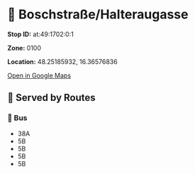 # 🚉 Boschstraße/Halteraugasse


**Stop ID:** at:49:1702:0:1

**Zone:** 0100

**Location:** 48.25185932, 16.36576836

[Open in Google Maps](https://www.google.com/maps?q=48.25185932,16.36576836)

## 🚆 Served by Routes

### 🚌 Bus
- 38A
- 5B
- 5B
- 5B
- 5B